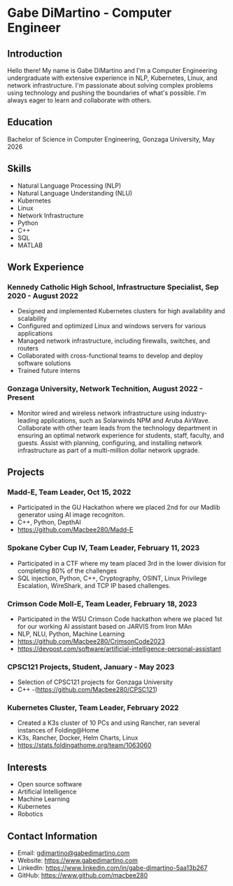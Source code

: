 # Gabe DiMartino - Computer Engineer
## Introduction
Hello there! My name is Gabe DiMartino and I'm a Computer Engineering undergraduate with extensive experience in NLP, Kubernetes, Linux, and network infrastructure. I'm passionate about solving complex problems using technology and pushing the boundaries of what's possible. I'm always eager to learn and collaborate with others.

## Education
Bachelor of Science in Computer Engineering, Gonzaga University, May 2026

## Skills
- Natural Language Processing (NLP)
- Natural Language Understanding (NLU)
- Kubernetes
- Linux
- Network Infrastructure
- Python
- C++
- SQL
- MATLAB

## Work Experience
### Kennedy Catholic High School, Infrastructure Specialist, Sep 2020 - August 2022
- Designed and implemented Kubernetes clusters for high availability and scalability
- Configured and optimized Linux and windows servers for various applications
- Managed network infrastructure, including firewalls, switches, and routers
- Collaborated with cross-functional teams to develop and deploy software solutions
- Trained future interns
### Gonzaga University, Network Technition, August 2022 - Present
- Monitor wired and wireless network infrastructure using industry-leading applications, such as Solarwinds NPM and Aruba AirWave. Collaborate with other team leads from the technology department in ensuring an optimal network experience for students, staff, faculty, and guests. Assist with planning, configuring, and installing network infrastructure as part of a multi-million dollar network upgrade.

## Projects
### Madd-E, Team Leader, Oct 15, 2022
- Participated in the GU Hackathon where we placed 2nd for our Madlib generator using AI image recogniton.
- C++, Python, DepthAI
- https://github.com/Macbee280/Madd-E
### Spokane Cyber Cup IV, Team Leader, February 11, 2023
- Participated in a CTF where my team placed 3rd in the lower division for completing 80% of the challenges
- SQL injection, Python, C++, Cryptography, OSINT, Linux Privilege Escalation, WireShark, and TCP IP based challenges.
### Crimson Code Moll-E, Team Leader, February 18, 2023
- Participated in the WSU Crimson Code hackathon where we placed 1st for our working AI assistant based on JARVIS from Iron MAn
- NLP, NLU, Python, Machine Learning
- https://github.com/Macbee280/CrimsonCode2023
- https://devpost.com/software/artificial-intelligence-personal-assistant
### CPSC121 Projects, Student, January - May 2023
- Selection of CPSC121 projects for Gonzaga University
- C++
-(https://github.com/Macbee280/CPSC121)
### Kubernetes Cluster, Team Leader, February 2022
- Created a K3s cluster of 10 PCs and using Rancher, ran several instances of Folding@Home
- K3s, Rancher, Docker, Helm Charts, Linux
- https://stats.foldingathome.org/team/1063060

## Interests
- Open source software
- Artificial Intelligence
- Machine Learning
- Kubernetes
- Robotics

## Contact Information
- Email: gdimartino@gabedimartino.com
- Website: https://www.gabedimartino.com
- LinkedIn: https://www.linkedin.com/in/gabe-dimartino-5aa13b267
- GitHub: https://www.github.com/macbee280
